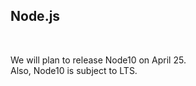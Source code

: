 <!-- sectionTitle -->

## Node.js

<br />

We will plan to release Node10 on April 25.  
Also, Node10 is subject to LTS.
